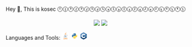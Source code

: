 Hey 👋, This is kosec
🕛🕧🕐🕜🕑🕝🕒🕞🕓🕟🕔🕠🕕🕡🕖🕢🕗🕣🕘🕤🕙🕥🕚🕦
<p align = "center">
  <img src = "https://github-readme-stats.vercel.app/api?username=ko-sec&show_icons=true&theme=chartreuse-dark&count_private=true">
  <img src = "https://github-readme-stats.vercel.app/api/top-langs/?username=ko-sec&theme=chartreuse-dark&layout=compact">
</p>
<!--[Github Stats](https://github-readme-stats.vercel.app/api?username=ko-sec&show_icons=true&theme=chartreuse-dark&count_private=true)
![Most Used Languages](https://github-readme-stats.vercel.app/api/top-langs/?username=ko-sec&theme=chartreuse-dark&layout=compact)-->

Languages and Tools:
<code><img height="20" src="https://raw.githubusercontent.com/github/explore/80688e429a7d4ef2fca1e82350fe8e3517d3494d/topics/java/java.png" alt="java"></code>
<code><img height="20" src="https://raw.githubusercontent.com/github/explore/80688e429a7d4ef2fca1e82350fe8e3517d3494d/topics/python/python.png" alt="python"></code>
<code><img height="20" src="https://raw.githubusercontent.com/github/explore/80688e429a7d4ef2fca1e82350fe8e3517d3494d/topics/cpp/cpp.png" alt="cpp"></code>
